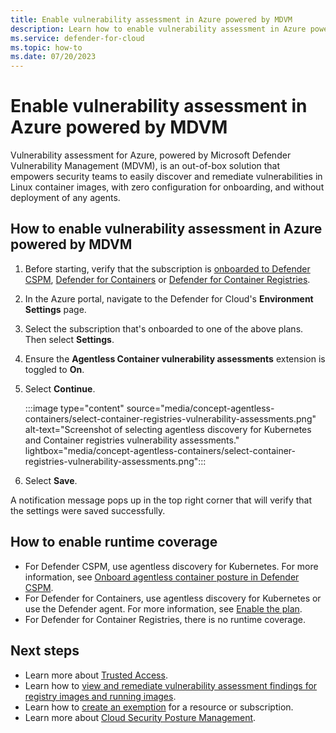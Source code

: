 ```yaml
---
title: Enable vulnerability assessment in Azure powered by MDVM
description: Learn how to enable vulnerability assessment in Azure powered by Microsoft Defender Vulnerability Management (MDVM)
ms.service: defender-for-cloud
ms.topic: how-to
ms.date: 07/20/2023
---
```


# Enable vulnerability assessment in Azure powered by MDVM

Vulnerability assessment for Azure, powered by Microsoft Defender Vulnerability Management (MDVM), is an out-of-box solution that empowers security teams to easily discover and remediate vulnerabilities in Linux container images, with zero configuration for onboarding, and without deployment of any agents.

## How to enable vulnerability assessment in Azure powered by MDVM

1. Before starting, verify that the subscription is [onboarded to Defender CSPM](tutorial-enable-cspm-plan.md), [Defender for Containers](tutorial-enable-containers-azure.md) or [Defender for Container Registries](defender-for-container-registries-introduction.md).
1. In the Azure portal, navigate to the Defender for Cloud's **Environment Settings** page.

1. Select the subscription that's onboarded to one of the above plans. Then select **Settings**.

1. Ensure the **Agentless Container vulnerability assessments** extension is toggled to **On**.

1. Select **Continue**.

    :::image type="content" source="media/concept-agentless-containers/select-container-registries-vulnerability-assessments.png" alt-text="Screenshot of selecting agentless discovery for Kubernetes and Container registries vulnerability assessments." lightbox="media/concept-agentless-containers/select-container-registries-vulnerability-assessments.png":::

1. Select **Save**.

A notification message pops up in the top right corner that will verify that the settings were saved successfully.

## How to enable runtime coverage

- For Defender CSPM, use agentless discovery for Kubernetes. For more information, see [Onboard agentless container posture in Defender CSPM](how-to-enable-agentless-containers.md).
- For Defender for Containers, use agentless discovery for Kubernetes or use the Defender agent. For more information, see [Enable the plan](defender-for-containers-enable.md).
- For Defender for Container Registries, there is no runtime coverage.

## Next steps

- Learn more about [Trusted Access](/azure/aks/trusted-access-feature).
- Learn how to [view and remediate vulnerability assessment findings for registry images and running images](view-and-remediate-vulnerability-assessment-findings.md).
- Learn how to [create an exemption](exempt-resource.md) for a resource or subscription.
- Learn more about [Cloud Security Posture Management](concept-cloud-security-posture-management.md).
